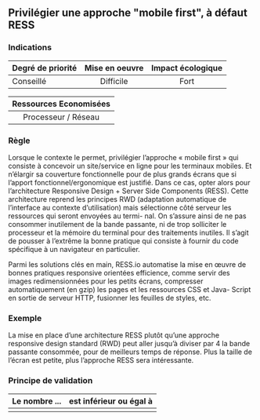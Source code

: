 ## Privilégier une approche "mobile first", à défaut RESS

### Indications
| Degré de priorité |      Mise en oeuvre       |  Impact écologique    | 
|-------------------|:-------------------------:|:---------------------:|
| Conseillé         | Difficile                 | Fort                  | 


|Ressources Economisées                                      |
|:----------------------------------------------------------:|
|Processeur / Réseau  |

### Règle
Lorsque le contexte le permet, privilégier l’approche « mobile first » qui consiste à concevoir un site/service en ligne pour les terminaux mobiles.
Et n’élargir sa couverture fonctionnelle pour de plus grands écrans que si l’apport fonctionnel/ergonomique est justifié. Dans ce cas, opter alors pour l’architecture Responsive Design + Server Side Components (RESS). Cette architecture reprend les principes RWD (adaptation automatique de l’interface au contexte d’utilisation) mais sélectionne côté serveur les ressources qui seront envoyées au termi- nal. On s’assure ainsi de ne pas consommer inutilement de la bande passante, ni de trop solliciter le processeur et la mémoire du terminal pour des traitements inutiles. Il s’agit de pousser à l’extrême la bonne pratique qui consiste à fournir du code spécifique à un navigateur en particulier.

Parmi les solutions clés en main, RESS.io automatise la mise en œuvre de bonnes pratiques responsive orientées efficience, comme servir des images redimensionnées pour les petits écrans, compresser automatiquement (en gzip) les pages et les ressources CSS et Java- Script en sortie de serveur HTTP, fusionner les feuilles de styles, etc.

### Exemple
La mise en place d’une architecture RESS plutôt qu’une approche responsive design standard (RWD) peut aller jusqu’à diviser par 4 la bande passante consommée, pour de meilleurs temps de réponse. Plus la taille de l’écran est petite, plus l’approche RESS sera intéressante.

### Principe de validation

| Le nombre ...     | est inférieur ou égal à   |  
|-------------------|:-------------------------:|
|   |   |
